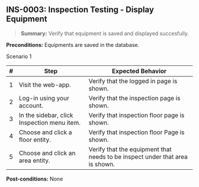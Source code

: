 ## **INS-0003:** Inspection Testing - Display Equipment  

> **Summary:** Verify that equipment is saved and displayed succesfully.  <br>

**Preconditions:** Equipments are saved in the database.

Scenario 1 

 | \# | Step | Expected Behavior | 
 |----|------|-------------------| 
 |  1 |  Visit the web-app.    | Verify that the logged in page is shown.   | 
 |  2 |  Log-in using your account.   | Verify that the inspection page is shown.   | 
 |  3 |  In the sidebar, click Inspection menu item.   | Verify that inspection floor page is shown.  | 
 |  4 |  Choose and click a floor entity.  | Verify that inspection floor Page is shown.  |
 |  5 |  Choose and click an area entity.  | Verify that the equipment that needs to be inspect under that area is shown.  |

**Post-conditions:**  None

